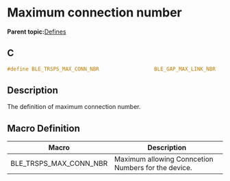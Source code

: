 # Maximum connection number

**Parent topic:**[Defines](GUID-C69501D6-287B-4F15-9316-7855F23B0D23.md)

## C

```c
#define BLE_TRSPS_MAX_CONN_NBR                  BLE_GAP_MAX_LINK_NBR
```

## Description

The definition of maximum connection number.

## Macro Definition

|Macro|Description|
|-----|-----------|
|BLE\_TRSPS\_MAX\_CONN\_NBR|Maximum allowing Conncetion Numbers for the device.|

